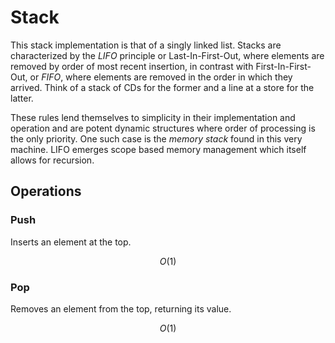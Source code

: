 # Stack

This stack implementation is that of a singly linked list. Stacks are 
characterized by the *LIFO* principle or Last-In-First-Out, where elements are 
removed by order of most recent insertion, in contrast with First-In-First-Out,
or *FIFO*, where elements are removed in the order in which they arrived. Think
of a stack of CDs for the former and a line at a store for the latter.

These rules lend themselves to simplicity in their implementation and operation
and are potent dynamic structures where order of processing is the only 
priority. One such case is the *memory stack* found in this very machine. LIFO
emerges scope based memory management which itself allows for recursion.

## Operations

### Push

Inserts an element at the top.

$$O(1)$$

### Pop

Removes an element from the top, returning its value.

$$O(1)$$
